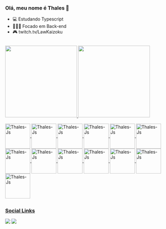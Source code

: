 ### Olá, meu nome é Thales 👋 

- 💻 Estudando Typescript
- 👨🏻‍💻 Focado em Back-end
- 🎮 twitch.tv/LawKaizoku

##
<div>
<a href="https://github.com/ThalesAbdon">  
<img height="230cm"  src="https://github-readme-stats.vercel.app/api?username=ThalesAbdon&show_icons=true&theme=react"/>
<img height="230cm"  src="https://github-readme-stats.vercel.app/api/top-langs/?username=ThalesAbdon&layout=compact&langs_count=16&theme=react"/>
</div>

<div style="display: inline_block"><br>
<img align="center" alt="Thales-Js" height="80" width="80" src="https://cdn.jsdelivr.net/gh/devicons/devicon/icons/typescript/typescript-original.svg" />
<img align="center" alt="Thales-Js" height="80" width="80" src="https://cdn.jsdelivr.net/gh/devicons/devicon/icons/javascript/javascript-original.svg">
<img align="center" alt="Thales-Js" height="80" width="80" src="https://cdn.jsdelivr.net/gh/devicons/devicon/icons/nestjs/nestjs-plain.svg" />
<img align="center" alt="Thales-Js" height="80" width="80" src="https://cdn.jsdelivr.net/gh/devicons/devicon/icons/graphql/graphql-plain.svg" /> 
<img align="center" alt="Thales-Js" height="80" width="80" src="https://www.vectorlogo.zone/logos/rabbitmq/rabbitmq-icon.svg" />  
<img align="center" alt="Thales-Js" height="80" width="80" src="https://cdn.jsdelivr.net/gh/devicons/devicon/icons/mongodb/mongodb-original.svg" />
<img align="center" alt="Thales-Js" height="80" width="80" src="https://cdn.jsdelivr.net/gh/devicons/devicon/icons/postgresql/postgresql-original.svg" />  
<img align="center" alt="Thales-Js" height="80" width="80" src="https://cdn.jsdelivr.net/gh/devicons/devicon/icons/docker/docker-original.svg" />
<img align="center" alt="Thales-Js" height="80" width="80" src="https://cdn.jsdelivr.net/gh/devicons/devicon/icons/css3/css3-original.svg" />
<img align="center" alt="Thales-Js" height="80" width="80" src="https://cdn.jsdelivr.net/gh/devicons/devicon/icons/html5/html5-original.svg" />
<img align="center" alt="Thales-Js" height="80" width="80" src="https://cdn.jsdelivr.net/gh/devicons/devicon/icons/react/react-original.svg" />
<img align="center" alt="Thales-Js" height="80" width="80" src="https://cdn.jsdelivr.net/gh/devicons/devicon/icons/tailwindcss/tailwindcss-plain.svg" />
  <img align="center" alt="Thales-Js" height="80" width="80" src="https://seeklogo.com/images/N/next-js-icon-logo-EE302D5DBD-seeklogo.com.png" />
</div>
  
##

### Social Links
<div>
<a href = "mailto:thales.sousufpi@gmail.com"> <img src= "https://img.shields.io/badge/Gmail-D14836?style=for-the-badge&logo=gmail&logoColor=white"></a>
<a href = "https://www.linkedin.com/in/thales-abdon/"> <img src= "https://img.shields.io/badge/LinkedIn-0077B5?style=for-the-badge&logo=linkedin&logoColor=white" target="_blank"> </a>
  
</div>
